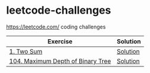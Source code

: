 # leetcode-challenges

https://leetcode.com/ coding challenges


| Exercise | Solution |
| --- | ----------- |
| [1. Two Sum](https://leetcode.com/problems/two-sum/) | [Solution](/problems/two_sum/Solution.java) |
| [104. Maximum Depth of Binary Tree](https://leetcode.com/problems/maximum-depth-of-binary-tree/) | [Solution](/problems/maximum_depth_of_binary_tree/Solution.java) |
